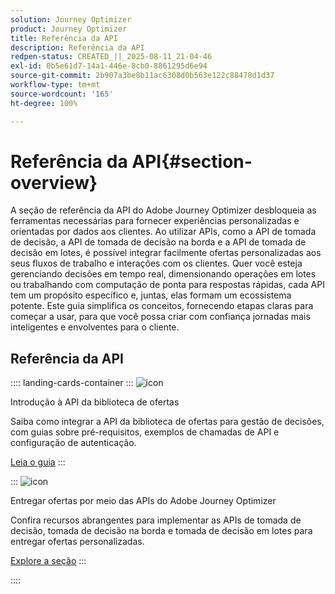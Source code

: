 ```yaml
---
solution: Journey Optimizer
product: Journey Optimizer
title: Referência da API
description: Referência da API
redpen-status: CREATED_||_2025-08-11_21-04-46
exl-id: 0b5e61d7-14a1-446e-8cb0-8861295d6e94
source-git-commit: 2b907a3be8b11ac6308d0b563e122c88478d1d37
workflow-type: tm+mt
source-wordcount: '165'
ht-degree: 100%

---
```


# Referência da API{#section-overview}

A seção de referência da API do Adobe Journey Optimizer desbloqueia as ferramentas necessárias para fornecer experiências personalizadas e orientadas por dados aos clientes. Ao utilizar APIs, como a API de tomada de decisão, a API de tomada de decisão na borda e a API de tomada de decisão em lotes, é possível integrar facilmente ofertas personalizadas aos seus fluxos de trabalho e interações com os clientes. Quer você esteja gerenciando decisões em tempo real, dimensionando operações em lotes ou trabalhando com computação de ponta para respostas rápidas, cada API tem um propósito específico e, juntas, elas formam um ecossistema potente. Este guia simplifica os conceitos, fornecendo etapas claras para começar a usar, para que você possa criar com confiança jornadas mais inteligentes e envolventes para o cliente.

## Referência da API

:::: landing-cards-container
:::
![icon](https://cdn.experienceleague.adobe.com/icons/circle-play.svg?lang=pt-BR)

Introdução à API da biblioteca de ofertas

Saiba como integrar a API da biblioteca de ofertas para gestão de decisões, com guias sobre pré-requisitos, exemplos de chamadas de API e configuração de autenticação.

[Leia o guia](../using/offers/api-reference/getting-started.md)
:::

:::
![icon](https://cdn.experienceleague.adobe.com/icons/code-branch.svg?lang=pt-BR)

Entregar ofertas por meio das APIs do Adobe Journey Optimizer

Confira recursos abrangentes para implementar as APIs de tomada de decisão, tomada de decisão na borda e tomada de decisão em lotes para entregar ofertas personalizadas.

[Explore a seção](offer-delivery-api-landing-page.md)
:::

::::
